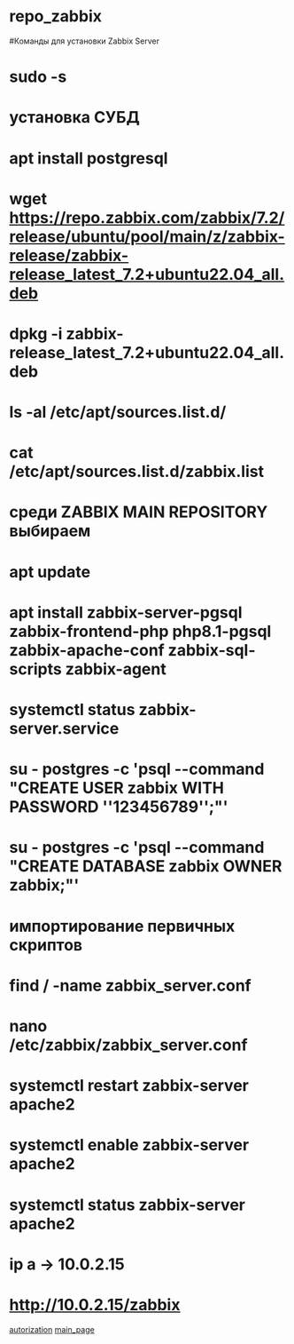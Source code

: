 # repo_zabbix

#Команды для установки Zabbix Server

# sudo -s
# установка СУБД
# apt install postgresql
# wget https://repo.zabbix.com/zabbix/7.2/release/ubuntu/pool/main/z/zabbix-release/zabbix-release_latest_7.2+ubuntu22.04_all.deb
# dpkg -i zabbix-release_latest_7.2+ubuntu22.04_all.deb
# ls -al /etc/apt/sources.list.d/
# cat /etc/apt/sources.list.d/zabbix.list
# среди ZABBIX MAIN REPOSITORY выбираем
# apt update
# apt install zabbix-server-pgsql zabbix-frontend-php php8.1-pgsql zabbix-apache-conf zabbix-sql-scripts zabbix-agent
# systemctl status zabbix-server.service
# su - postgres -c 'psql --command "CREATE USER zabbix WITH PASSWORD '\'123456789\'';"'
# su - postgres -c 'psql --command "CREATE DATABASE zabbix OWNER zabbix;"'
# импортирование первичных скриптов
# find / -name zabbix_server.conf
# nano /etc/zabbix/zabbix_server.conf
# systemctl restart zabbix-server apache2
# systemctl enable zabbix-server apache2
# systemctl status zabbix-server apache2
# ip a -> 10.0.2.15
# http://10.0.2.15/zabbix
[autorization](image/autorize.png)
[main_page](image/first_page.png)

